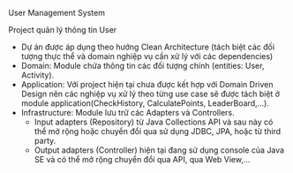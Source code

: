 User Management System

Project quản lý thông tin User
- Dự án được áp dụng theo hướng Clean Architecture (tách biệt các đối tượng thực thể và domain nghiệp vụ cần xử lý với các dependencies)
- Domain: Module chứa thông tin các đối tượng chính (entities: User, Activity).
- Application: Với project hiện tại chưa được kết hợp với Domain Driven Design nên các nghiệp vụ xử lý theo từng use case 
  sẽ được tách biệt ở module application(CheckHistory, CalculatePoints, LeaderBoard,...).
- Infrastructure: Module lưu trữ các Adapters và Controllers.
  + Input adapters (Repository) từ Java Collections API và sau này có thể mở rộng hoặc chuyển đổi qua sử dụng JDBC, JPA, hoặc từ third party.
  + Output adapters (Controller) hiện tại đang sử dụng console của Java SE và có thể mở rộng chuyển đổi qua API, qua Web View,...